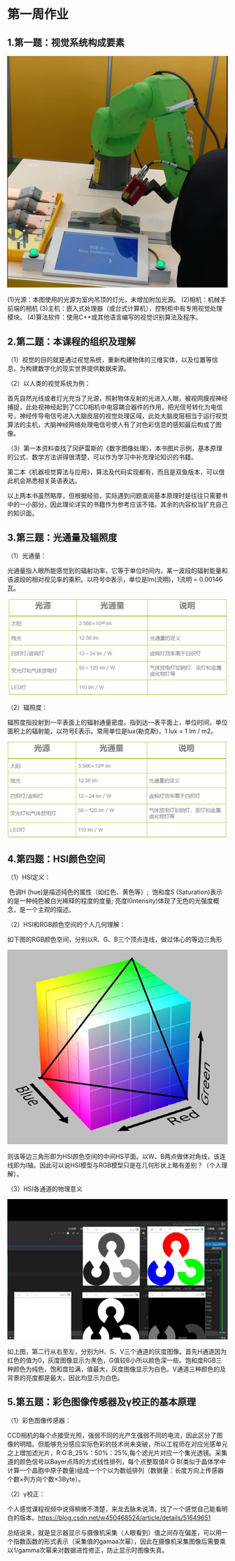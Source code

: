 # 第一周作业

## 1.第一题：视觉系统构成要素

![FANUC焊缝检测](./基础作业图片/FANUC焊缝检测.png)

(1)光源：本图使用的光源为室内吊顶的灯光，未增加附加光源。
(2)相机：机械手前端的相机
(3)主机：嵌入式处理器（或台式计算机），控制柜中有专用视觉处理模块。
(4)算法软件：使用C++或其他语言编写的视觉识别算法及程序。

## 2.第二题：本课程的组织及理解
（1）视觉的目的就是通过视觉系统，重新构建物体的三维实体，以及位置等信息，为构建数字化的现实世界提供数据来源。

（2）以人类的视觉系统为例：

​        首先自然光线或者灯光充当了光源，照射物体反射的光进入人眼，被视网膜视神经捕捉，此处视神经起到了CCD相机中电容耦合器件的作用，把光信号转化为电信号，神经传导电信号进入大脑皮层的视觉处理区域，此处大脑皮层相当于运行视觉算法的主机，大脑神经网络处理电信号使人有了对色彩信息的感知最后构成了图像。

（3）第一本资料查找了冈萨雷斯的《数字图像处理》，本书图片示例，基本原理的公式、数学方法讲得很清楚，可以作为学习中补充理论知识的书籍。

​         第二本《机器视觉算法与应用》，算法及代码实现都有，而且是双鱼版本，可以借此机会熟悉相关英语表达。

​         以上两本书虽然略厚，但根据经验，实际遇到问题查阅基本原理时是往往只需要书中的一小部分，因此理论详实的书籍作为参考应该不错。其余的内容权当扩充自己的知识面。

## 3.第三题：光通量及辐照度

（1）光通量：

​         光通量指人眼所能感觉到的辐射功率，它等于单位时间内，某一波段的辐射能量和该波段的相对视见率的乘积。以符号Φ表示，单位是lm(流明)，1流明 = 0.00146 瓦。

![基础作业图片\光通量.PNG光通量](./基础作业图片/光通量.PNG)

（2）辐照度：

​         辐照度指投射到一平表面上的辐射通量密度。指到达一表平面上，单位时间，单位面积上的辐射能，以符号E表示。常用单位是lux(勒克斯)，1 lux = 1 lm / m2。

![辐照度](.\基础作业图片\辐照度.PNG)

## 4.第四题：HSI颜色空间

（1）HSI定义：

​        色调H (hue)是描述纯色的属性（如红色、黄色等）;
​        饱和度S (Saturation)表示的是一种纯色被白光稀释的程度的度量;
​         亮度I(Intensity)体现了无色的光强度概念，是一个主观的描述。

（2）HSI和RGB颜色空间的个人几何理解：

​         如下图的RGB颜色空间，分别以R、G、B三个顶点连线，做过体心的等边三角形

![RGB](.\基础作业图片\RGB.jpg)

则该等边三角形即为HSI颜色空间的中间HS平面。以W、B两点做体对角线，该连线即为I轴。因此可以说HSI模型与RGB模型只是在几何形状上略有差别？（个人理解）。

（3）HSI各通道的物理意义

![示例HSV](.\基础作业图片\示例HSV.png)

如上图，第二行从右至左，分别为H、S、V三个通道的灰度图像。首先H通道因为红色的值为0，灰度图像显示为黑色，G值较B小所以颜色深一些。饱和度RGB三种颜色为纯色，饱和度拉满，值最大，灰度图像显示为白色。V通道三种颜色的及背景的亮度都是最大，因此均显示为白色。

## 5.第五题：彩色图像传感器及γ校正的基本原理

（1）彩色图像传感器：

​       CCD相机的每个点接受光照，强弱不同的光产生强弱不同的电流，因此区分了图像的明暗。但能够充分感应实际色彩的技术尚未突破，所以工程师在对应光感单元之上增加滤光片，R:G:B_25%：50%：25%,每个滤光片对应一个集光透镜。采集道的颜色信号以Bayer点阵的方式线性排列，每个点整取值R G  B(类似于晶体学中计算一个晶胞中原子数量)组成一个个以为数组排列（数据量：长度方向上传感器个数×列方向个数×3Byte）。

（2）γ校正：

​        个人感觉课程视频中说得稍微不清楚，来龙去脉未说清，找了一个感觉自己能看明白的版本。https://blog.csdn.net/w450468524/article/details/51649651

​       总结说来，就是显示器显示与摄像机采集（人眼看到）值之间存在偏差，可以用一个指数函数的形式表示（采集值的gamaa次幂），因此在摄像机采集图像后需要乘以1/gamma次幂来对数据进性修正，防止显示时图像失真。